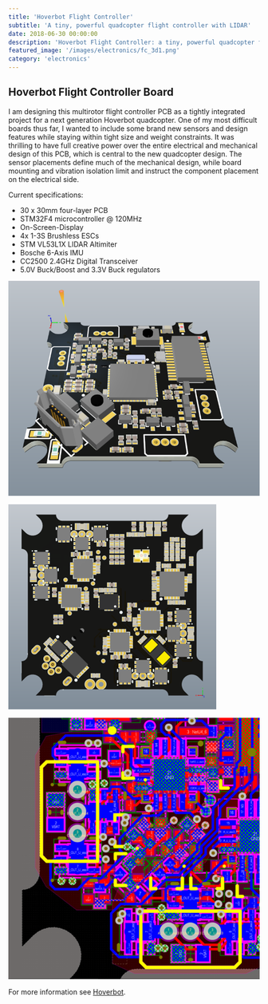 ```yaml
---
title: 'Hoverbot Flight Controller'
subtitle: 'A tiny, powerful quadcopter flight controller with LIDAR'
date: 2018-06-30 00:00:00
description: 'Hoverbot Flight Controller: a tiny, powerful quadcopter flight controller with LIDAR'
featured_image: '/images/electronics/fc_3d1.png'
category: 'electronics'
---
```


## Hoverbot Flight Controller Board
I am designing this multirotor flight controller PCB as a tightly integrated project for a next generation Hoverbot quadcopter. One of my most difficult boards thus far, I wanted to include some brand new sensors and design features while staying within tight size and weight constraints. It was thrilling to have full creative power over the entire electrical and mechanical design of this PCB, which is central to the new quadcopter design. The sensor placements define much of the mechanical design, while board mounting and vibration isolation limit and instruct the component placement on the electrical side.

Current specifications:

* 30 x 30mm four-layer PCB
* STM32F4 microcontroller @ 120MHz
* On-Screen-Display 
* 4x 1-3S Brushless ESCs
* STM VL53L1X LIDAR Altimiter
* Bosche 6-Axis IMU
* CC2500 2.4GHz Digital Transceiver
* 5.0V Buck/Boost and 3.3V Buck regulators

![](/images/electronics/fc_3d1.png)

![](/images/electronics/fc_3d3.png)

![](/images/electronics/fc_2d1.png)

For more information see [Hoverbot](/robotics).